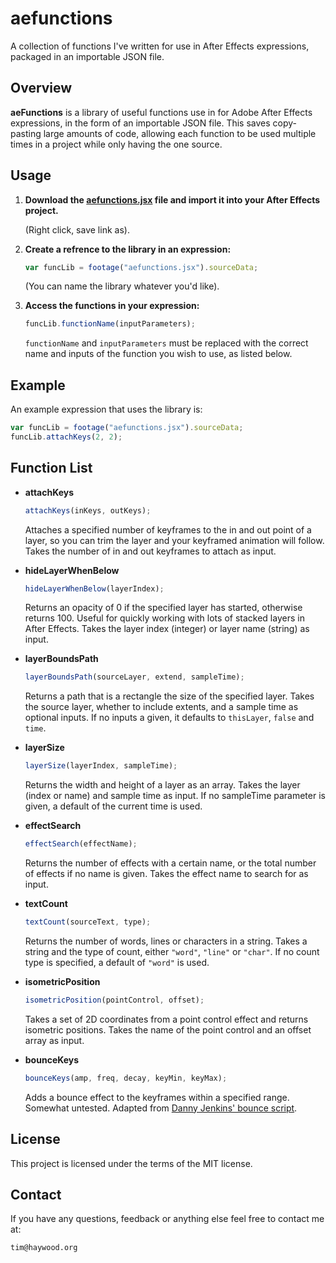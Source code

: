 # aefunctions

A collection of functions I've written for use in After Effects expressions, packaged in an importable JSON file.

## Overview

**aeFunctions** is a library of useful functions use in for Adobe After Effects expressions, in the form of an importable JSON file. This saves copy-pasting large amounts of code, allowing each function to be used multiple times in a project while only having the one source.

## Usage

1. **Download the [aefunctions.jsx](https://raw.githubusercontent.com/timhaywood/aeFunctions/master/aefunctions.jsx) file and import it into your After Effects project.**

   (Right click, save link as).

2. **Create a refrence to the library in an expression:**

   ```javascript
   var funcLib = footage("aefunctions.jsx").sourceData;
   ```

   (You can name the library whatever you'd like).

3. **Access the functions in your expression:**

    ```javascript
    funcLib.functionName(inputParameters);
    ```

    `functionName` and `inputParameters` must be replaced with the correct name and inputs of the function you wish to use, as listed below.

## Example

   An example expression that uses the library is:

   ```javascript
   var funcLib = footage("aefunctions.jsx").sourceData;
   funcLib.attachKeys(2, 2);
   ```

## Function List

* __attachKeys__

   ```javascript
   attachKeys(inKeys, outKeys);
   ```

   Attaches a specified number of keyframes to the in and out point of a layer, so you can trim the layer and your keyframed animation will follow. Takes the number of in and out keyframes to attach as input.

* __hideLayerWhenBelow__

   ```javascript
   hideLayerWhenBelow(layerIndex);
   ```

   Returns an opacity of 0 if the specified layer has started, otherwise returns 100. Useful for quickly working with lots of stacked layers in After Effects. Takes the layer index (integer) or layer name (string) as input.

* __layerBoundsPath__

   ```javascript
   layerBoundsPath(sourceLayer, extend, sampleTime);
   ```

   Returns a path that is a rectangle the size of the specified layer. Takes the source layer, whether to include extents, and a sample time as optional inputs. If no inputs a given, it defaults to `thisLayer`, `false` and `time`.

* __layerSize__

   ```javascript
   layerSize(layerIndex, sampleTime);
   ```

   Returns the width and height of a layer as an array. Takes the layer (index or name) and sample time as input. If no sampleTime parameter is given, a default of the current time is used.

* __effectSearch__

   ```javascript
   effectSearch(effectName);
   ```

   Returns the number of effects with a certain name, or the total number of effects if no name is given. Takes the effect name to search for as input.

* __textCount__

   ```javascript
   textCount(sourceText, type);
   ```

   Returns the number of words, lines or characters in a string. Takes a string and the type of count, either `"word"`, `"line"` or `"char"`. If no count type is specified, a default of `"word"` is used.

* __isometricPosition__

   ```javascript
   isometricPosition(pointControl, offset);
   ```

   Takes a set of 2D coordinates from a point control effect and returns isometric positions. Takes the name of the point control and an offset array as input.

* __bounceKeys__

   ```javascript
   bounceKeys(amp, freq, decay, keyMin, keyMax);
   ```

   Adds a bounce effect to the keyframes within a specified range. Somewhat untested.
   Adapted from [Danny Jenkins' bounce script](http://dannyjenkins.com.au/After-Effects-Expressions).

## License

This project is licensed under the terms of the MIT license.

## Contact

If you have any questions, feedback or anything else feel free to contact me at:

`tim@haywood.org`

